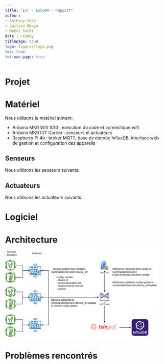 ```yaml
---
title: "IoT - Labo04 - Rapport"
author: 
- Anthony Coke
- Guilain Mbayo
- Mehdi Salhi
date : \today
titlepage: true
logo: figures/logo.png
toc: true
toc-own-page: true
...
```


# Projet

# Matériel

Nous utilisons le matériel suivant: 

- Arduino MKR Wifi 1010 : exécution du code et connectique wifi
- Arduino MKR IOT Carrier : senseurs et actuateurs
- Raspberry Pi 4b : broker MQTT, base de donnée InfluxDB, interface web de
  gestion et configuration des appareils

## Senseurs

Nous utilisons les senseurs suivants:



## Actuateurs

Nous utilisons les actuateurs suivants:

# Logiciel

# Architecture

![Architecture](figures/IOT_arch.drawio.png)


# Problèmes rencontrés


